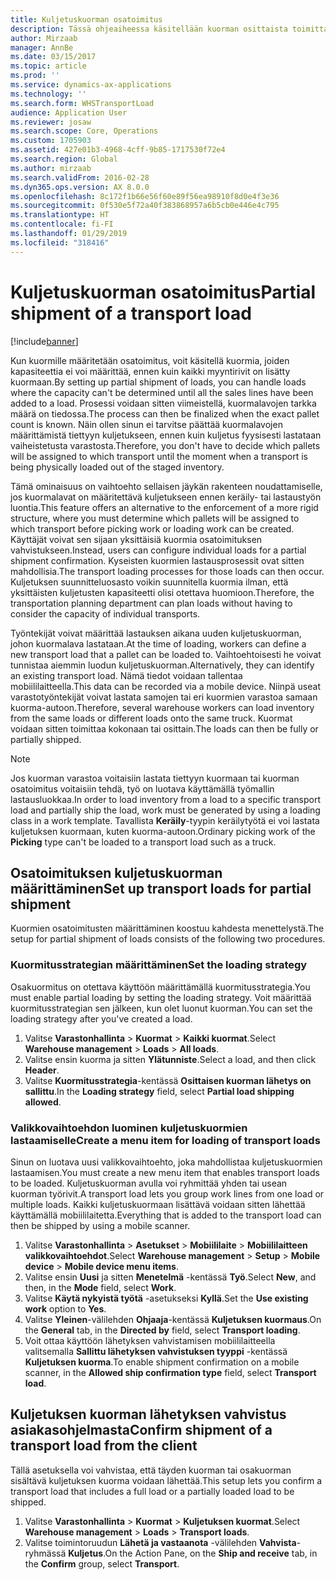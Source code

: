 ```yaml
---
title: Kuljetuskuorman osatoimitus
description: Tässä ohjeaiheessa käsitellään kuorman osittaista toimittamista ja kuormituksen kapasiteettisuunnittelun lykkäämistä.
author: Mirzaab
manager: AnnBe
ms.date: 03/15/2017
ms.topic: article
ms.prod: ''
ms.service: dynamics-ax-applications
ms.technology: ''
ms.search.form: WHSTransportLoad
audience: Application User
ms.reviewer: josaw
ms.search.scope: Core, Operations
ms.custom: 1705903
ms.assetid: 427e01b3-4968-4cff-9b85-1717530f72e4
ms.search.region: Global
ms.author: mirzaab
ms.search.validFrom: 2016-02-28
ms.dyn365.ops.version: AX 8.0.0
ms.openlocfilehash: 8c172f1b66e56f60e89f56ea98910f8d0e4f3e36
ms.sourcegitcommit: 0f530e5f72a40f383868957a6b5cb0e446e4c795
ms.translationtype: HT
ms.contentlocale: fi-FI
ms.lasthandoff: 01/29/2019
ms.locfileid: "318416"
---
```

# <a name="partial-shipment-of-a-transport-load"></a><span data-ttu-id="64869-103">Kuljetuskuorman osatoimitus</span><span class="sxs-lookup"><span data-stu-id="64869-103">Partial shipment of a transport load</span></span>

[!include[banner](../includes/banner.md)]

<span data-ttu-id="64869-104">Kun kuormille määritetään osatoimitus, voit käsitellä kuormia, joiden kapasiteettia ei voi määrittää, ennen kuin kaikki myyntirivit on lisätty kuormaan.</span><span class="sxs-lookup"><span data-stu-id="64869-104">By setting up partial shipment of loads, you can handle loads where the capacity can't be determined until all the sales lines have been added to a load.</span></span> <span data-ttu-id="64869-105">Prosessi voidaan sitten viimeistellä, kuormalavojen tarkka määrä on tiedossa.</span><span class="sxs-lookup"><span data-stu-id="64869-105">The process can then be finalized when the exact pallet count is known.</span></span> <span data-ttu-id="64869-106">Näin ollen sinun ei tarvitse päättää kuormalavojen määrittämistä tiettyyn kuljetukseen, ennen kuin kuljetus fyysisesti lastataan vaiheistetusta varastosta.</span><span class="sxs-lookup"><span data-stu-id="64869-106">Therefore, you don't have to decide which pallets will be assigned to which transport until the moment when a transport is being physically loaded out of the staged inventory.</span></span>

<span data-ttu-id="64869-107">Tämä ominaisuus on vaihtoehto sellaisen jäykän rakenteen noudattamiselle, jos kuormalavat on määritettävä kuljetukseen ennen keräily- tai lastaustyön luontia.</span><span class="sxs-lookup"><span data-stu-id="64869-107">This feature offers an alternative to the enforcement of a more rigid structure, where you must determine which pallets will be assigned to which transport before picking work or loading work can be created.</span></span> <span data-ttu-id="64869-108">Käyttäjät voivat sen sijaan yksittäisiä kuormia osatoimituksen vahvistukseen.</span><span class="sxs-lookup"><span data-stu-id="64869-108">Instead, users can configure individual loads for a partial shipment confirmation.</span></span> <span data-ttu-id="64869-109">Kyseisten kuormien lastausprosessit ovat sitten mahdollisia.</span><span class="sxs-lookup"><span data-stu-id="64869-109">The transport loading processes for those loads can then occur.</span></span> <span data-ttu-id="64869-110">Kuljetuksen suunnitteluosasto voikin suunnitella kuormia ilman, että yksittäisten kuljetusten kapasiteetti olisi otettava huomioon.</span><span class="sxs-lookup"><span data-stu-id="64869-110">Therefore, the transportation planning department can plan loads without having to consider the capacity of individual transports.</span></span>

<span data-ttu-id="64869-111">Työntekijät voivat määrittää lastauksen aikana uuden kuljetuskuorman, johon kuormalava lastataan.</span><span class="sxs-lookup"><span data-stu-id="64869-111">At the time of loading, workers can define a new transport load that a pallet can be loaded to.</span></span> <span data-ttu-id="64869-112">Vaihtoehtoisesti he voivat tunnistaa aiemmin luodun kuljetuskuorman.</span><span class="sxs-lookup"><span data-stu-id="64869-112">Alternatively, they can identify an existing transport load.</span></span> <span data-ttu-id="64869-113">Nämä tiedot voidaan tallentaa mobiililaitteella.</span><span class="sxs-lookup"><span data-stu-id="64869-113">This data can be recorded via a mobile device.</span></span> <span data-ttu-id="64869-114">Niinpä useat varastotyöntekijät voivat lastata samojen tai eri kuormien varastoa samaan kuorma-autoon.</span><span class="sxs-lookup"><span data-stu-id="64869-114">Therefore, several warehouse workers can load inventory from the same loads or different loads onto the same truck.</span></span> <span data-ttu-id="64869-115">Kuormat voidaan sitten toimittaa kokonaan tai osittain.</span><span class="sxs-lookup"><span data-stu-id="64869-115">The loads can then be fully or partially shipped.</span></span>

> [!NOTE] 
> <span data-ttu-id="64869-116">Jos kuorman varastoa voitaisiin lastata tiettyyn kuormaan tai kuorman osatoimitus voitaisiin tehdä, työ on luotava käyttämällä työmallin lastausluokkaa.</span><span class="sxs-lookup"><span data-stu-id="64869-116">In order to load inventory from a load to a specific transport load and partially ship the load, work must be generated by using a loading class in a work template.</span></span> <span data-ttu-id="64869-117">Tavallista **Keräily**-tyypin keräilytyötä ei voi lastata kuljetuksen kuormaan, kuten kuorma-autoon.</span><span class="sxs-lookup"><span data-stu-id="64869-117">Ordinary picking work of the **Picking** type can't be loaded to a transport load such as a truck.</span></span>

## <a name="set-up-transport-loads-for-partial-shipment"></a><span data-ttu-id="64869-118">Osatoimituksen kuljetuskuorman määrittäminen</span><span class="sxs-lookup"><span data-stu-id="64869-118">Set up transport loads for partial shipment</span></span>

<span data-ttu-id="64869-119">Kuormien osatoimitusten määrittäminen koostuu kahdesta menettelystä.</span><span class="sxs-lookup"><span data-stu-id="64869-119">The setup for partial shipment of loads consists of the following two procedures.</span></span>

### <a name="set-the-loading-strategy"></a><span data-ttu-id="64869-120">Kuormitusstrategian määrittäminen</span><span class="sxs-lookup"><span data-stu-id="64869-120">Set the loading strategy</span></span>

<span data-ttu-id="64869-121">Osakuormitus on otettava käyttöön määrittämällä kuormitusstrategia.</span><span class="sxs-lookup"><span data-stu-id="64869-121">You must enable partial loading by setting the loading strategy.</span></span> <span data-ttu-id="64869-122">Voit määrittää kuormitusstrategian sen jälkeen, kun olet luonut kuorman.</span><span class="sxs-lookup"><span data-stu-id="64869-122">You can set the loading strategy after you've created a load.</span></span>

1. <span data-ttu-id="64869-123">Valitse **Varastonhallinta** \> **Kuormat** \> **Kaikki kuormat**.</span><span class="sxs-lookup"><span data-stu-id="64869-123">Select **Warehouse management** \> **Loads** \> **All loads**.</span></span>
2. <span data-ttu-id="64869-124">Valitse ensin kuorma ja sitten **Ylätunniste**.</span><span class="sxs-lookup"><span data-stu-id="64869-124">Select a load, and then click **Header**.</span></span>
3. <span data-ttu-id="64869-125">Valitse **Kuormitusstrategia**-kentässä **Osittaisen kuorman lähetys on sallittu**.</span><span class="sxs-lookup"><span data-stu-id="64869-125">In the **Loading strategy** field, select **Partial load shipping allowed**.</span></span>

### <a name="create-a-menu-item-for-loading-of-transport-loads"></a><span data-ttu-id="64869-126">Valikkovaihtoehdon luominen kuljetuskuormien lastaamiselle</span><span class="sxs-lookup"><span data-stu-id="64869-126">Create a menu item for loading of transport loads</span></span>

<span data-ttu-id="64869-127">Sinun on luotava uusi valikkovaihtoehto, joka mahdollistaa kuljetuskuormien lastaamisen.</span><span class="sxs-lookup"><span data-stu-id="64869-127">You must create a new menu item that enables transport loads to be loaded.</span></span> <span data-ttu-id="64869-128">Kuljetuskuorman avulla voi ryhmittää yhden tai usean kuorman työrivit.</span><span class="sxs-lookup"><span data-stu-id="64869-128">A transport load lets you group work lines from one load or multiple loads.</span></span> <span data-ttu-id="64869-129">Kaikki kuljetuskuormaan lisättävä voidaan sitten lähettää käyttämällä mobiililaitetta.</span><span class="sxs-lookup"><span data-stu-id="64869-129">Everything that is added to the transport load can then be shipped by using a mobile scanner.</span></span>

1. <span data-ttu-id="64869-130">Valitse **Varastonhallinta** \> **Asetukset** \> **Mobiililaite** \> **Mobiililaitteen valikkovaihtoehdot**.</span><span class="sxs-lookup"><span data-stu-id="64869-130">Select **Warehouse management** \> **Setup** \> **Mobile device** \> **Mobile device menu items**.</span></span>
2. <span data-ttu-id="64869-131">Valitse ensin **Uusi** ja sitten **Menetelmä** -kentässä **Työ**.</span><span class="sxs-lookup"><span data-stu-id="64869-131">Select **New**, and then, in the **Mode** field, select **Work**.</span></span>
3. <span data-ttu-id="64869-132">Valitse **Käytä nykyistä työtä** -asetukseksi **Kyllä**.</span><span class="sxs-lookup"><span data-stu-id="64869-132">Set the **Use existing work** option to **Yes**.</span></span>
4. <span data-ttu-id="64869-133">Valitse **Yleinen**-välilehden **Ohjaaja**-kentässä **Kuljetuksen kuormaus**.</span><span class="sxs-lookup"><span data-stu-id="64869-133">On the **General** tab, in the **Directed by** field, select **Transport loading**.</span></span>
5. <span data-ttu-id="64869-134">Voit ottaa käyttöön lähetyksen vahvistamisen mobiililaitteella valitsemalla **Sallittu lähetyksen vahvistuksen tyyppi** -kentässä **Kuljetuksen kuorma**.</span><span class="sxs-lookup"><span data-stu-id="64869-134">To enable shipment confirmation on a mobile scanner, in the **Allowed ship confirmation type** field, select **Transport load**.</span></span>

## <a name="confirm-shipment-of-a-transport-load-from-the-client"></a><span data-ttu-id="64869-135">Kuljetuksen kuorman lähetyksen vahvistus asiakasohjelmasta</span><span class="sxs-lookup"><span data-stu-id="64869-135">Confirm shipment of a transport load from the client</span></span>

<span data-ttu-id="64869-136">Tällä asetuksella voi vahvistaa, että täyden kuorman tai osakuorman sisältävä kuljetuksen kuorma voidaan lähettää.</span><span class="sxs-lookup"><span data-stu-id="64869-136">This setup lets you confirm a transport load that includes a full load or a partially loaded load to be shipped.</span></span>

1. <span data-ttu-id="64869-137">Valitse **Varastonhallinta** \> **Kuormat** \> **Kuljetuksen kuormat**.</span><span class="sxs-lookup"><span data-stu-id="64869-137">Select **Warehouse management** \> **Loads** \> **Transport loads**.</span></span>
2. <span data-ttu-id="64869-138">Valitse toimintoruudun **Lähetä ja vastaanota** -välilehden **Vahvista**-ryhmässä **Kuljetus**.</span><span class="sxs-lookup"><span data-stu-id="64869-138">On the Action Pane, on the **Ship and receive** tab, in the **Confirm** group, select **Transport**.</span></span>
